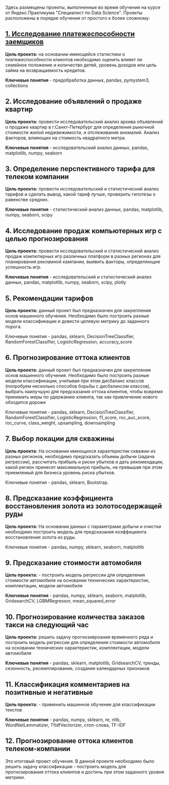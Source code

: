 Здесь размещены проекты, выполненные во время обучения на курсе от Яндекс.Практикума "Специалист по Data Science". Проекты расположены в порядке обучения от простого к более сложному:

## <a href="https://github.com/AnastasiaNasyrova/Projects/tree/main/1%20Borrower%20reliability%20research">**1. Исследование платежеспособности заемщиков** </a>

**Цель проекта:** на основании имеющейся статистики о платежеспособности клиентов необходимо оценить влияет ли семейное положение и количество детей, уровень доходов или цель займа на возвращаемость кредитов.

**Ключевые понятия** - предобработка данных, pandas, pymystem3, collections

## 2. Исследование объявлений о продаже квартир
**Цель проекта:** провести исследовательский анализ архива объявлений о продаже квартир в г.Санкт-Петербург для определения рыночной стоимости жилой неджвижимости, и отслеживания аномалий. Анализ факторов, влияющих на стоимость квадратного метра.

**Ключевые понятия** - исследовательский анализ данных, pandas, matplotlib, numpy, seaborn 
## 3. Определение перспективного тарифа для телеком компании
**Цель проекта:** провести исследовательский и статистический анализ тарифов и сделать вывод, какой тариф лучше, проверить гипотезы о равенстве средних.

**Ключевые понятия** - статистический анализ данных, pandas, matplotlib, numpy, seaborn, scipy
## 4. Исследование продаж компьютерных игр с целью прогнозирования
**Цель проекта:** провести исследовательский и статистический анализ продаж компютерных игр различных платформ в разных регионах для планирования рекламной кампании, выявить факторы, определяющие успешность игр.

**Ключевые понятия** - исследовательский и статистический анализ данных, pandas, matplotlib, numpy, seaborn, scipy, plotly

## 5. Рекомендации тарифов
**Цель проекта:** данный проект был предназначен для закрепления основ машинного обучения. Необходимо было построить разные модели классификации и довести целевую метрику до заданного порога.

Ключевые понятия - pandas, sklearn, DecisionTreeClassifier, RandomForestClassifier, LogisticRegression, accuracy_score
## 6. Прогнозирование оттока клиентов
**Цель проекта:** данный проект был предназначен для закрепления основ машинного обучения. Необходимо было построить разные модели классификации, учитывая при этом дисбаланс классов (попробуем несколько способов борьбы с дисбалансом классов), выбрать наилучшую для предсказания оттока клиентов, чтобы вовремя принимать меры по удержанию клиента, так как привлечение нового обходится дороже

Ключевые понятия - pandas, sklearn, DecisionTreeClassifier, RandomForestClassifier, LogisticRegression, f1_score, roc_auc_score, roc_curve, class_weight, upsampling, downsampling
## 7. Выбор локации для скважины
**Цель проекта:** На основании имеющихся характеристик скважин из разных регионов, необходимо предсказать объемы добычи (задача регрессии), рассчитать прибыль и риски убытков и дать рекомендации, какой регион принесет максимальную прибыль, не превышая при этом приемлемый для бизнеса уровень риска убытков.

Ключевые понятия - pandas, sklearn, Bootstrap.
## 8. Предсказание коэффициента восстановления золота из золотосодержащей руды 
**Цель проекта:** На основании данных с параметрами добычи и очистки необходимо построить модель для предсказания коэффициента восстановления золота из руды.

Ключевые понятия - pandas, numpy, sklearn, seaborn, matplotlib
## 9. Предсказание стоимости автомобиля
**Цель проекта:** - построить модель регрессии для определения стоимости автомобиля на основании технических характеристик, комплектации, модели автомобиля

**Ключевые понятия** - pandas, numpy, sklearn, seaborn, matplotlib, GridsearchCV, LGBMRegressor, mean_squared_error
## 10. Прогнозирование количества заказов такси на следующий час
**Цель проекта:** решить задачу прогнозивроания временного ряда и построить модель регрессии для определения стоимости автомобиля на основании технических характеристик, комплектации, модели автомобиля

**Ключевые понятия** - pandas, sklearn, matplotlib, GridsearchCV, тренды, сезонность, ресемплирование, создание календарных признаков
## 11. Классификация комментариев на позитивные и негативные
**Цель проекта:** - применить машинное обучение для классификации текстов

**Ключевые понятия** - pandas, numpy, sklearn, re, nltk, WordNetLemmatizer, TfidfVectorizer, стоп-слова, TF-IDF

## 12. Прогнозирование оттока клиентов телеком-компании
Это итоговый проект обучения. 
В данной проекте необходимо было решить задачу классификации - построить модель для прогнозирования оттока клиентов и достичь при этом заданного уровня метрики.  

